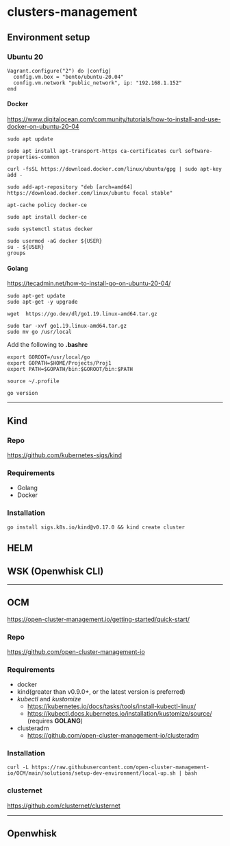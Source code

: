 # clusters-management

## Environment setup

### Ubuntu 20

```Vagrantfile
Vagrant.configure("2") do |config|
  config.vm.box = "bento/ubuntu-20.04"
  config.vm.network "public_network", ip: "192.168.1.152"
end
```

#### Docker

https://www.digitalocean.com/community/tutorials/how-to-install-and-use-docker-on-ubuntu-20-04

```
sudo apt update

sudo apt install apt-transport-https ca-certificates curl software-properties-common

curl -fsSL https://download.docker.com/linux/ubuntu/gpg | sudo apt-key add -

sudo add-apt-repository "deb [arch=amd64] https://download.docker.com/linux/ubuntu focal stable"

apt-cache policy docker-ce

sudo apt install docker-ce

sudo systemctl status docker

sudo usermod -aG docker ${USER}
su - ${USER}
groups
```

#### Golang

https://tecadmin.net/how-to-install-go-on-ubuntu-20-04/

```
sudo apt-get update  
sudo apt-get -y upgrade  

wget  https://go.dev/dl/go1.19.linux-amd64.tar.gz 

sudo tar -xvf go1.19.linux-amd64.tar.gz   
sudo mv go /usr/local 
```

Add the following to **.bashrc**
```
export GOROOT=/usr/local/go 
export GOPATH=$HOME/Projects/Proj1 
export PATH=$GOPATH/bin:$GOROOT/bin:$PATH 
```

```
source ~/.profile

go version
```

----------------------------

## Kind

### Repo

https://github.com/kubernetes-sigs/kind

### Requirements

- Golang
- Docker

### Installation

```
go install sigs.k8s.io/kind@v0.17.0 && kind create cluster
```

## HELM


## WSK (Openwhisk CLI)

----------------------------

## OCM

https://open-cluster-management.io/getting-started/quick-start/

### Repo

https://github.com/open-cluster-management-io

### Requirements

- docker
- kind(greater than v0.9.0+, or the latest version is preferred)
- _kubectl_ and _kustomize_
    - https://kubernetes.io/docs/tasks/tools/install-kubectl-linux/
    - https://kubectl.docs.kubernetes.io/installation/kustomize/source/ (requires **GOLANG**)
- clusteradm
    - https://github.com/open-cluster-management-io/clusteradm

### Installation

```
curl -L https://raw.githubusercontent.com/open-cluster-management-io/OCM/main/solutions/setup-dev-environment/local-up.sh | bash
```

### clusternet

https://github.com/clusternet/clusternet

----------------------------

## Openwhisk
